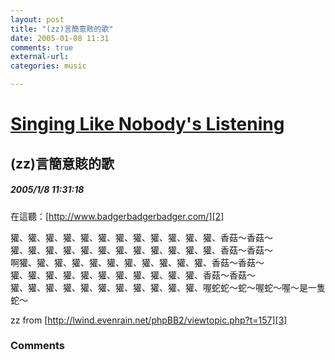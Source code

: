 ```yaml
---
layout: post
title: "(zz)言簡意賅的歌"
date: 2005-01-08 11:31
comments: true
external-url: 
categories: music

---
```


# [Singing Like Nobody's Listening][1]

   [1]: index.html

## (zz)言簡意賅的歌

##### 2005/1/8 11:31:18

在這聽：[http://www.badgerbadgerbadger.com/][2]   
  
獾、獾、獾、獾、獾、獾、獾、獾、獾、獾、獾、獾、香菇～香菇～   
獾、獾、獾、獾、獾、獾、獾、獾、獾、獾、獾、獾、香菇～香菇～   
啊獾、獾、獾、獾、獾、獾、獾、獾、獾、獾、獾、香菇～香菇～   
獾、獾、獾、獾、獾、獾、獾、獾、獾、獾、獾、香菇～香菇～   
獾、獾、獾、獾、獾、獾、獾、獾、獾、獾、獾、喔蛇蛇～蛇～喔蛇～喔～是一隻蛇～ 

   [2]: http://www.badgerbadgerbadger.com/

zz from [http://lwind.evenrain.net/phpBB2/viewtopic.php?t=157][3]

   [3]: http://lwind.evenrain.net/phpBB2/viewtopic.php?t=157

### Comments